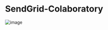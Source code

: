 # SendGrid-Colaboratory

![image](https://user-images.githubusercontent.com/37477845/98436384-3f51e800-211e-11eb-8db2-2f640dbd451f.png)
